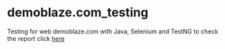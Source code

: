 # demoblaze.com_testing
Testing for web demoblaze.com with Java, Selenium and TestNG
to check the report click <a href="https://htmlpreview.github.io/?https://raw.githubusercontent.com/gagaspanduw/demoblaze.com_testing/master/test-output/html/index.html">here</a>
